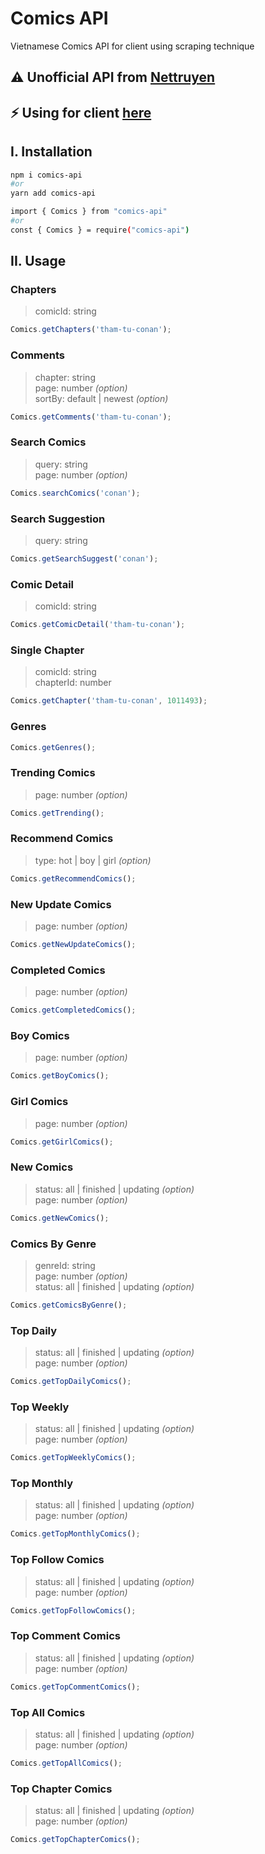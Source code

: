 # Comics API

Vietnamese Comics API for client using scraping technique

## ⚠️ Unofficial API from [Nettruyen](https://nettruyen.com)

## ⚡ Using for client [here](https://github.com/pth-1641/Comics-API/blob/master/api/README.md)

## **I. Installation**

```bash
npm i comics-api
#or
yarn add comics-api
```

```bash
import { Comics } from "comics-api"
#or
const { Comics } = require("comics-api")
```

## **II. Usage**

### **Chapters**

> comicId: string

```javascript
Comics.getChapters('tham-tu-conan');
```

### **Comments**

> chapter: string \
> page: number _(option)_ \
> sortBy: default | newest _(option)_

```javascript
Comics.getComments('tham-tu-conan');
```

### **Search Comics**

> query: string \
> page: number _(option)_

```javascript
Comics.searchComics('conan');
```

### **Search Suggestion**

> query: string

```javascript
Comics.getSearchSuggest('conan');
```

### **Comic Detail**

> comicId: string

```javascript
Comics.getComicDetail('tham-tu-conan');
```

### **Single Chapter**

> comicId: string \
> chapterId: number

```javascript
Comics.getChapter('tham-tu-conan', 1011493);
```

### **Genres**

```javascript
Comics.getGenres();
```

### **Trending Comics**

> page: number _(option)_

```javascript
Comics.getTrending();
```

### **Recommend Comics**

> type: hot | boy | girl _(option)_

```javascript
Comics.getRecommendComics();
```

### **New Update Comics**

> page: number _(option)_

```javascript
Comics.getNewUpdateComics();
```

### **Completed Comics**

> page: number _(option)_

```javascript
Comics.getCompletedComics();
```

### **Boy Comics**

> page: number _(option)_

```javascript
Comics.getBoyComics();
```

### **Girl Comics**

> page: number _(option)_

```javascript
Comics.getGirlComics();
```

### **New Comics**

> status: all | finished | updating _(option)_ \
> page: number _(option)_

```javascript
Comics.getNewComics();
```

### **Comics By Genre**

> genreId: string \
> page: number _(option)_ \
> status: all | finished | updating _(option)_

```javascript
Comics.getComicsByGenre();
```

### **Top Daily**

> status: all | finished | updating _(option)_ \
> page: number _(option)_

```javascript
Comics.getTopDailyComics();
```

### **Top Weekly**

> status: all | finished | updating _(option)_ \
> page: number _(option)_

```javascript
Comics.getTopWeeklyComics();
```

### **Top Monthly**

> status: all | finished | updating _(option)_ \
> page: number _(option)_

```javascript
Comics.getTopMonthlyComics();
```

### **Top Follow Comics**

> status: all | finished | updating _(option)_ \
> page: number _(option)_

```javascript
Comics.getTopFollowComics();
```

### **Top Comment Comics**

> status: all | finished | updating _(option)_ \
> page: number _(option)_

```javascript
Comics.getTopCommentComics();
```

### **Top All Comics**

> status: all | finished | updating _(option)_ \
> page: number _(option)_

```javascript
Comics.getTopAllComics();
```

### **Top Chapter Comics**

> status: all | finished | updating _(option)_ \
> page: number _(option)_

```javascript
Comics.getTopChapterComics();
```
